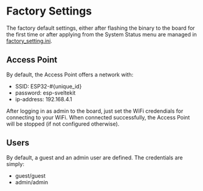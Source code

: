 # Factory Settings

The factory default settings, either after flashing the binary to the board for the first time or after applying from the System Status menu are managed in [factory_setting.ini](https://github.com/soylentOrange/esp32-sveltekit/blob/main/factory_settings.ini).

## Access Point

By default, the Access Point offers a network with: 

- SSID: ESP32-#{unique_id} 
- password: esp-sveltekit 
- ip-address: 192.168.4.1

After logging in as admin to the board, just set the WiFi credendials for connecting to your WiFi. When connected successfully, the Access Point will be stopped (if not configured otherwise). 

## Users

By default, a guest and an admin user are defined. 
The credentials are simply:

- guest/guest
- admin/admin